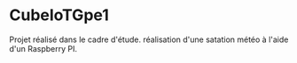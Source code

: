 # CubeIoTGpe1
Projet réalisé dans le cadre d'étude. réalisation d'une satation météo à l'aide d'un Raspberry PI.
